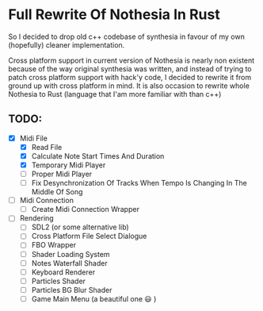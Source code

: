 # Full Rewrite Of Nothesia In Rust
So I decided to drop old c++ codebase of synthesia in favour of my own (hopefully) cleaner implementation.

Cross platform support in current version of Nothesia is nearly non existent because of the way original synthesia was written, and instead of trying to patch cross platform support with hack'y code, I decided to rewrite it from ground up with cross platform in mind.
It is also occasion to rewrite whole Nothesia to Rust (language that I'am more familiar with than c++)

## TODO:
* [x] Midi File
    * [x] Read File
    * [x] Calculate Note Start Times And Duration
    * [x] Temporary Midi Player
    * [ ] Proper Midi Player
    * [ ] Fix Desynchronization Of Tracks When Tempo Is Changing In The Middle Of Song
* [ ] Midi Connection
    * [ ] Create Midi Connection Wrapper
* [ ] Rendering
    * [ ] SDL2 (or some alternative lib)
    * [ ] Cross Platform File Select Dialogue
    * [ ] FBO Wrapper
    * [ ] Shader Loading System
    * [ ] Notes Waterfall Shader
    * [ ] Keyboard Renderer
    * [ ] Particles Shader
    * [ ] Particles BG Blur Shader
    * [ ] Game Main Menu (a beautiful one :smiley: )
